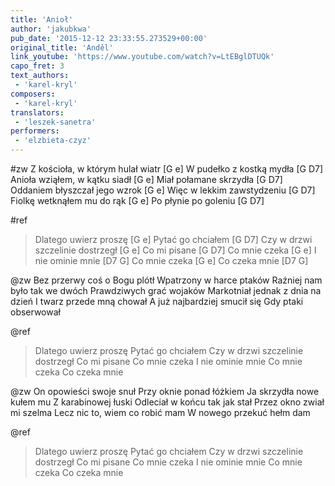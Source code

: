 ```yaml
---
title: 'Anioł'
author: 'jakubkwa'
pub_date: '2015-12-12 23:33:55.273529+00:00'
original_title: 'Anděl'
link_youtube: 'https://www.youtube.com/watch?v=LtEBglDTUQk'
capo_fret: 3
text_authors:
 - 'karel-kryl'
composers:
 - 'karel-kryl'
translators:
 - 'leszek-sanetra'
performers:
 - 'elzbieta-czyz'
---
```


#zw
Z kościoła, w którym hulał wiatr [G e]
W pudełko z kostką mydła [G D7]
Anioła wziąłem, w kątku siadł [G e]
Miał połamane skrzydła [G D7]
Oddaniem błyszczał jego wzrok [G e]
Więc w lekkim zawstydzeniu [G D7]
Fiolkę wetknąłem mu do rąk [G e]
Po płynie po goleniu [G D7]

#ref
>Dlatego uwierz proszę [G e]
>Pytać go chciałem [G D7]
>Czy w drzwi szczelinie dostrzegł [G e]
>Co mi pisane [G D7]
>Co mnie czeka [G e]
>I nie ominie mnie [D7 G]
>Co mnie czeka [G e]
>Co czeka mnie [D7 G]

@zw
Bez przerwy coś o Bogu plótł
Wpatrzony w harce ptaków
Raźniej nam było tak we dwóch
Prawdziwych grać wojaków
Markotniał jednak z dnia na dzień
I twarz przede mną chował
A już najbardziej smucił się
Gdy ptaki obserwował

@ref
>Dlatego uwierz proszę
>Pytać go chciałem
>Czy w drzwi szczelinie dostrzegł
>Co mi pisane
>Co mnie czeka
>I nie ominie mnie
>Co mnie czeka
>Co czeka mnie

@zw
On opowieści swoje snuł
Przy oknie ponad łóżkiem
Ja skrzydła nowe kułem mu
Z karabinowej łuski
Odleciał w końcu tak jak stał
Przez okno zwiał mi szelma
Lecz nic to, wiem co robić mam
W nowego przekuć hełm dam

@ref
>Dlatego uwierz proszę
>Pytać go chciałem
>Czy w drzwi szczelinie dostrzegł
>Co mi pisane
>Co mnie czeka
>I nie ominie mnie
>Co mnie czeka
>Co czeka mnie